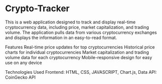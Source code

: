 # Crypto-Tracker
This is a web application designed to track and display real-time cryptocurrency data, including price, market capitalization, and trading volume. The application pulls data from various cryptocurrency exchanges and displays the information in an easy-to-read format.

Features
Real-time price updates for top cryptocurrencies
Historical price charts for individual cryptocurrencies
Market capitalization and trading volume data for each cryptocurrency
Mobile-responsive design for easy use on any device

Technologies Used
Frontend: HTML, CSS, JAVASCRIPT, Chart.js,
Data API: CoinGecko API
